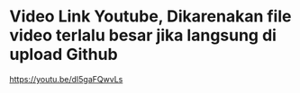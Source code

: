 # Video Link Youtube, Dikarenakan file video terlalu besar jika langsung di upload Github

https://youtu.be/dI5gaFQwvLs  
